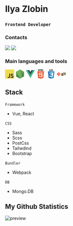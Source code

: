 # Ilya Zlobin

### `Frontend Developer`

### Contacts
  [<img height="50" src="https://image.flaticon.com/icons/png/512/732/732200.png">](mailto:qwertin1998@gmail.com)
  [<img height="50" src="https://image.flaticon.com/icons/png/512/2111/2111646.png">](https://t.me/zlobinilya)
<p></p>

### Main languages and tools

<code><img height="30" src="https://raw.githubusercontent.com/github/explore/80688e429a7d4ef2fca1e82350fe8e3517d3494d/topics/javascript/javascript.png"></code>
<code><img height="30" src="https://raw.githubusercontent.com/github/explore/80688e429a7d4ef2fca1e82350fe8e3517d3494d/topics/nodejs/nodejs.png"></code>
<code><img height="30" src="https://raw.githubusercontent.com/github/explore/80688e429a7d4ef2fca1e82350fe8e3517d3494d/topics/vue/vue.png"></code>
<code><img height="30" src="https://raw.githubusercontent.com/github/explore/80688e429a7d4ef2fca1e82350fe8e3517d3494d/topics/html/html.png"></code>
<code><img height="30" src="https://raw.githubusercontent.com/github/explore/80688e429a7d4ef2fca1e82350fe8e3517d3494d/topics/css/css.png"></code>
<code><img height="30" src="https://raw.githubusercontent.com/github/explore/80688e429a7d4ef2fca1e82350fe8e3517d3494d/topics/git/git.png"></code>

## Stack

`Framework`
- Vue, React

`CSS`
- Sass
- Scss
- PostCss
- Tailwdind
- Bootstrap

`Bundler`
- Webpack

`DB`
- Mongo.DB


## My Github Statistics

<p align="left"> <img src="https://github-readme-stats.vercel.app/api/top-langs/?username=zlobinilya1998&count_private=true&hide=tsql&langs_count=7&theme=material-palenight&layout=compact" alt="preview" /></p>
